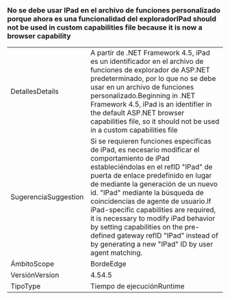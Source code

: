 ### <a name="ipad-should-not-be-used-in-custom-capabilities-file-because-it-is-now-a-browser-capability"></a><span data-ttu-id="11491-101">No se debe usar IPad en el archivo de funciones personalizado porque ahora es una funcionalidad del explorador</span><span class="sxs-lookup"><span data-stu-id="11491-101">IPad should not be used in custom capabilities file because it is now a browser capability</span></span>

|   |   |
|---|---|
|<span data-ttu-id="11491-102">Detalles</span><span class="sxs-lookup"><span data-stu-id="11491-102">Details</span></span>|<span data-ttu-id="11491-103">A partir de .NET Framework 4.5, iPad es un identificador en el archivo de funciones de explorador de ASP.NET predeterminado, por lo que no se debe usar en un archivo de funciones personalizado.</span><span class="sxs-lookup"><span data-stu-id="11491-103">Beginning in .NET Framework 4.5, iPad is an identifier in the default ASP.NET browser capabilities file, so it should not be used in a custom capabilities file</span></span>|
|<span data-ttu-id="11491-104">Sugerencia</span><span class="sxs-lookup"><span data-stu-id="11491-104">Suggestion</span></span>|<span data-ttu-id="11491-105">Si se requieren funciones específicas de iPad, es necesario modificar el comportamiento de iPad estableciéndolas en el refID &quot;IPad&quot; de puerta de enlace predefinido en lugar de mediante la generación de un nuevo id. &quot;IPad&quot; mediante la búsqueda de coincidencias de agente de usuario.</span><span class="sxs-lookup"><span data-stu-id="11491-105">If iPad-specific capabilities are required, it is necessary to modify iPad behavior by setting capabilities on the pre-defined gateway refID &quot;IPad&quot; instead of by generating a new &quot;IPad&quot; ID by user agent matching.</span></span>|
|<span data-ttu-id="11491-106">Ámbito</span><span class="sxs-lookup"><span data-stu-id="11491-106">Scope</span></span>|<span data-ttu-id="11491-107">Borde</span><span class="sxs-lookup"><span data-stu-id="11491-107">Edge</span></span>|
|<span data-ttu-id="11491-108">Versión</span><span class="sxs-lookup"><span data-stu-id="11491-108">Version</span></span>|<span data-ttu-id="11491-109">4.5</span><span class="sxs-lookup"><span data-stu-id="11491-109">4.5</span></span>|
|<span data-ttu-id="11491-110">Tipo</span><span class="sxs-lookup"><span data-stu-id="11491-110">Type</span></span>|<span data-ttu-id="11491-111">Tiempo de ejecución</span><span class="sxs-lookup"><span data-stu-id="11491-111">Runtime</span></span>|

